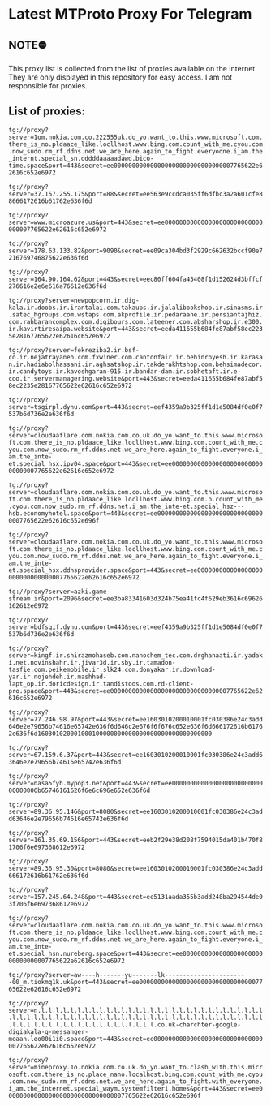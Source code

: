 # Latest MTProto Proxy For Telegram

## NOTE⛔

This proxy list is collected from the list of proxies available on the Internet. They are only displayed in this repository for easy access. I am not responsible for proxies.

## List of proxies:

`tg://proxy?server=1om.nokia.com.co.222555uk.do_yo.want_to.this.www.microsoft.com.there_is_no.pldaace_like.locllhost.www.bing.com.count_with_me.cyou.com.now_sudo.rm_rf.ddns.net.we_are_here.again_to_fight.everyodne.i_am.the_internt.special_sn.dddddaaaaadawd.bico-time.space&port=443&secret=ee000000000000000000000000000000007765622e62616c652e6972`

`tg://proxy?server=37.157.255.175&port=88&secret=ee563e9ccdca035ff6dfbc3a2a601cfe88666172616b61762e636f6d`

`tg://proxy?server=www.microazure.us&port=443&secret=ee000000000000000000000000000000007765622e62616c652e6972`

`tg://proxy?server=178.63.133.82&port=9090&secret=ee09ca304bd3f2929c662632bccf90e7216769746875622e636f6d`

`tg://proxy?server=164.90.164.62&port=443&secret=eec80ff604fa45408f1d152624d3bffcf276616e2e6e616a76612e636f6d`

`tg://proxy?server=newpopcorn.ir.dig-kala.ir.doobs.ir.irantalai.com.takaups.ir.jalalibookshop.ir.sinasms.ir.satec_hgroups.com.wstaps.com.akprofile.ir.pedaraane.ir.persiantajhiz.com.rahbarancomplex.com.digibours.com.lateener.com.absharshop.ir.e300.ir.kavirtiresaipa.website&port=443&secret=eeda411655b684fe87abf58ec2235e28167765622e62616c652e6972`

`tg://proxy?server=fekreziba2.ir.bsf-co.ir.nejatrayaneh.com.fxwiner.com.cantonfair.ir.behinroyesh.ir.karasan.ir.hadiabolhassani.ir.aghsatshop.ir.takderakhtshop.com.behsimadecor.ir.candytoys.ir.kavoshgaran-915.ir.bandar-dam.ir.sobhetaft.ir.e-coo.ir.servermanagering.website&port=443&secret=eeda411655b684fe87abf58ec2235e28167765622e62616c652e6972`

`tg://proxy?server=tsgirpl.dynu.com&port=443&secret=eef4359a9b325ff1d1e5084df0e0f7537b6d736e2e636f6d`

`tg://proxy?server=cloudaaflare.com.nokia.com.co.uk.do_yo.want_to.this.www.microsoft.com.there_is_no.pldaace_like.locllhost.www.bing.com.count_with_me.cyou.com.now_sudo.rm_rf.ddns.net.we_are_here.again_to_fight.everyone.i_am.the_inte-et.special_hsx.ipv04.space&port=443&secret=ee000000000000000000000000000000007765622e62616c652e6972`

`tg://proxy?server=cloudaaflare.com.nokia.com.co.uk.do_yo.want_to.this.www.microsoft.com.there_is_no.pldaace_like.locllhost.www.bing.com.n.count_with_me.cyou.com.now_sudo.rm_rf.ddns.net.i_am.the_inte-et.special_hsz---hsb.economyhotel.space&port=443&secret=ee000000000000000000000000000000007765622e62616c652e696f`

`tg://proxy?server=cloudaaflare.com.nokia.com.co.uk.do_yo.want_to.this.www.microsoft.com.there_is_no.pldaace_like.locllhost.www.bing.com.count_with_me.cyou.com.now_sudo.rm_rf.ddns.net.we_are_here.again_to_fight.everyone.i_am.the_inte-et.special_hsx.ddnsprovider.space&port=443&secret=ee000000000000000000000000000000007765622e62616c652e6972`

`tg://proxy?server=azki.game-stream.ir&port=2096&secret=ee3ba83341603d324b75ea41fc4f629eb3616c69626162612e6972`

`tg://proxy?server=bdfsqif.dynu.com&port=443&secret=eef4359a9b325ff1d1e5084df0e0f7537b6d736e2e636f6d`

`tg://proxy?server=kingf.ir.shirazmohaseb.com.nanochem_tec.com.drghanaati.ir.yadaki.net.novinshahr.ir.jivar3d.ir.sby.ir.tamadon-tasfie.com.peikemobile.ir.slk24.com.donyakar.ir.download-yar.ir.nojehdeh.ir.mashhad-lapt_op.ir.doricdesign.ir.tandistoos.com.rd-client-pro.space&port=443&secret=ee000000000000000000000000000000007765622e62616c652e6972`

`tg://proxy?server=77.246.98.97&port=443&secret=ee1603010200010001fc030386e24c3add646e2e79656b74616e65742e636f6d646c2e676f6f676c652e636f6d666172616b61762e636f6d160301020001000100000000000000000000000000000000`

`tg://proxy?server=67.159.6.37&port=443&secret=ee1603010200010001fc030386e24c3add63646e2e79656b74616e65742e636f6d`

`tg://proxy?server=nasa5fyh.mypop3.net&port=443&secret=ee000000000000000000000000000000006b65746161626f6e6c696e652e636f6d`

`tg://proxy?server=89.36.95.146&port=8080&secret=ee1603010200010001fc030386e24c3add63646e2e79656b74616e65742e636f6d`

`tg://proxy?server=161.35.69.156&port=443&secret=eeb2f29e38d208f7594015da401b470f81706f6e697368612e6972`

`tg://proxy?server=89.36.95.30&port=8080&secret=ee1603010200010001fc030386e24c3add666172616b61762e636f6d`

`tg://proxy?server=157.245.64.248&port=443&secret=ee5131aada355b3add248ba294544de03f706f6e697368612e6972`

`tg://proxy?server=cloudaaflare.com.nokia.com.co.uk.do_yo.want_to.this.www.microsoft.com.there_is_no.pldaace_like.locllhost.www.bing.com.count_with_me.cyou.com.now_sudo.rm_rf.ddns.net.we_are_here.again_to_fight.everyone.i_am.the_inte-et.special_hsn.nureberg.space&port=443&secret=ee000000000000000000000000000000007765622e62616c652e6972`

`tg://proxy?server=aw----h-------yu-------lk-----------------------00_m.tiokmq1k.uk&port=443&secret=ee000000000000000000000000000000007765622e62616c652e6972`

`tg://proxy?server=n.l.l.l.l.l.l.l.l.l.l.l.l.l.l.l.l.l.l.l.l.l.l.l.l.l.l.l.l.l.l.l.l.l.l.l.l.l.l.l.l.l.l.l.l.l.l.l.l.l.l.l.l.l.l.l.l.l.l.l.l.l.l.l.l.l.l.l.l.l.l.l.l.l.l.l.l.l.l.l.l.l.l.l.l.l.l.co.uk-charchter-google-digiakala-g-messanger-meaan.loo00i1i0.space&port=443&secret=ee000000000000000000000000000000007765622e62616c652e6972`

`tg://proxy?server=mineproxy.1o.nokia.com.co.uk.do_yo.want_to.clash_with.this.microsoft.com.there_is_no.place_nano.localhost.bing.com.count_with_me.cyou.com.now_sudo.rm_rf.ddns.net.we_are_here.again_to_fight.with_everyone.i_am.the_internet.special_waym.systemfilteri.homes&port=443&secret=ee000000000000000000000000000000007765622e62616c652e696f`

